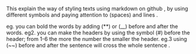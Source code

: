 This explain the way of styling texts using markdown on github ,
by using different symbols and paying attention to (spaces) and lines .

eg. you can bold the words by adding (**) or (__) before and after the words.
eg2. you can make the headers by using the symbol (#) before the header; from 1-6 the more the number the smaller the header.
eg.3 using (~~) before and after the sentence will cross the whole sentence .